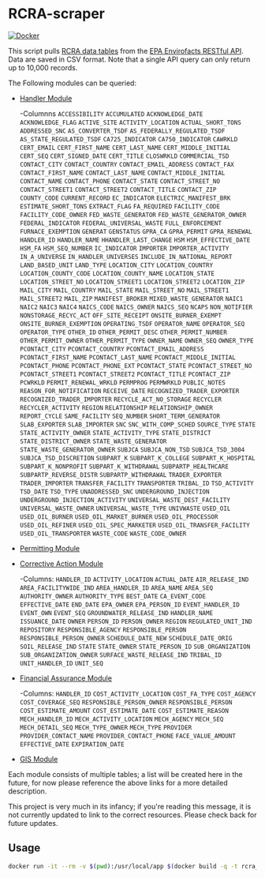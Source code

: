 # RCRA-scraper

[![Docker](https://github.com/geocoug/sdwis-scraper/workflows/docker%20build/badge.svg)](https://github.com/geocoug/sdwis-scraper/actions/workflows/docker-build.yml)

This script pulls [RCRA data tables](https://www.epa.gov/enviro/rcra-info-model) from the [EPA Envirofacts RESTful API](https://www.epa.gov/enviro/web-services). Data are saved in CSV format. Note that a single API query can only return up to 10,000 records.

The Following modules can be queried:

- [Handler Module](https://www.epa.gov/node/238683)

  -Columnns
        `ACCESSIBILITY`
        `ACCUMULATED`
        `ACKNOWLEDGE_DATE`
        `ACKNOWLEDGE_FLAG`
        `ACTIVE_SITE`
        `ACTIVITY_LOCATION`
        `ACTUAL_SHORT_TONS`
        `ADDRESSED_SNC`
        `AS_CONVERTER_TSDF`
        `AS_FEDERALLY_REGULATED_TSDF`
        `AS_STATE_REGULATED_TSDF`
        `CA725_INDICATOR`
        `CA750_INDICATOR`
        `CAWRKLD`
        `CERT_EMAIL`
        `CERT_FIRST_NAME`
        `CERT_LAST_NAME`
        `CERT_MIDDLE_INITIAL`
        `CERT_SEQ`
        `CERT_SIGNED_DATE`
        `CERT_TITLE`
        `CLOSWRKLD`
        `COMMERCIAL_TSD`
        `CONTACT_CITY`
        `CONTACT_COUNTRY`
        `CONTACT_EMAIL_ADDRESS`
        `CONTACT_FAX`
        `CONTACT_FIRST_NAME`
        `CONTACT_LAST_NAME`
        `CONTACT_MIDDLE_INITIAL`
        `CONTACT_NAME`
        `CONTACT_PHONE`
        `CONTACT_STATE`
        `CONTACT_STREET_NO`
        `CONTACT_STREET1`
        `CONTACT_STREET2`
        `CONTACT_TITLE`
        `CONTACT_ZIP`
        `COUNTY_CODE`
        `CURRENT_RECORD`
        `EC_INDICATOR`
        `ELECTRIC_MANIFEST_BRK`
        `ESTIMATE_SHORT_TONS`
        `EXTRACT_FLAG`
        `FA_REQUIRED`
        `FACILITY_CODE`
        `FACILITY_CODE_OWNER`
        `FED_WASTE_GENERATOR`
        `FED_WASTE_GENERATOR_OWNER`
        `FEDERAL_INDICATOR`
        `FEDERAL_UNIVERSAL_WASTE`
        `FULL_ENFORCEMENT`
        `FURNACE_EXEMPTION`
        `GENERAT`
        `GENSTATUS`
        `GPRA_CA`
        `GPRA_PERMIT`
        `GPRA_RENEWAL`
        `HANDLER_ID`
        `HANDLER_NAME`
        `HHANDLER_LAST_CHANGE`
        `HSM`
        `HSM_EFFECTIVE_DATE`
        `HSM_FA`
        `HSM_SEQ_NUMBER`
        `IC_INDICATOR`
        `IMPORTER`
        `IMPORTER_ACTIVITY`
        `IN_A_UNIVERSE`
        `IN_HANDLER_UNIVERSES`
        `INCLUDE_IN_NATIONAL_REPORT`
        `LAND_BASED_UNIT`
        `LAND_TYPE`
        `LOCATION_CITY`
        `LOCATION_COUNTRY`
        `LOCATION_COUNTY_CODE`
        `LOCATION_COUNTY_NAME`
        `LOCATION_STATE`
        `LOCATION_STREET_NO`
        `LOCATION_STREET1`
        `LOCATION_STREET2`
        `LOCATION_ZIP`
        `MAIL_CITY`
        `MAIL_COUNTRY`
        `MAIL_STATE`
        `MAIL_STREET_NO`
        `MAIL_STREET1`
        `MAIL_STREET2`
        `MAIL_ZIP`
        `MANIFEST_BROKER`
        `MIXED_WASTE_GENERATOR`
        `NAIC1`
        `NAIC2`
        `NAIC3`
        `NAIC4`
        `NAICS_CODE`
        `NAICS_OWNER`
        `NAICS_SEQ`
        `NCAPS`
        `NON_NOTIFIER`
        `NONSTORAGE_RECYC_ACT`
        `OFF_SITE_RECEIPT`
        `ONSITE_BURNER_EXEMPT`
        `ONSITE_BURNER_EXEMPTION`
        `OPERATING_TSDF`
        `OPERATOR_NAME`
        `OPERATOR_SEQ`
        `OPERATOR_TYPE`
        `OTHER_ID`
        `OTHER_PERMIT_DESC`
        `OTHER_PERMIT_NUMBER`
        `OTHER_PERMIT_OWNER`
        `OTHER_PERMIT_TYPE`
        `OWNER_NAME`
        `OWNER_SEQ`
        `OWNER_TYPE`
        `PCONTACT_CITY`
        `PCONTACT_COUNTRY`
        `PCONTACT_EMAIL_ADDRESS`
        `PCONTACT_FIRST_NAME`
        `PCONTACT_LAST_NAME`
        `PCONTACT_MIDDLE_INITIAL`
        `PCONTACT_PHONE`
        `PCONTACT_PHONE_EXT`
        `PCONTACT_STATE`
        `PCONTACT_STREET_NO`
        `PCONTACT_STREET1`
        `PCONTACT_STREET2`
        `PCONTACT_TITLE`
        `PCONTACT_ZIP`
        `PCWRKLD`
        `PERMIT_RENEWAL_WRKLD`
        `PERMPROG`
        `PERMWRKLD`
        `PUBLIC_NOTES`
        `REASON_FOR_NOTIFICATION`
        `RECEIVE_DATE`
        `RECOGNIZED_TRADER_EXPORTER`
        `RECOGNIZED_TRADER_IMPORTER`
        `RECYCLE_ACT_NO_STORAGE`
        `RECYCLER`
        `RECYCLER_ACTIVITY`
        `REGION`
        `RELATIONSHIP`
        `RELATIONSHIP_OWNER`
        `REPORT_CYCLE`
        `SAME_FACILITY`
        `SEQ_NUMBER`
        `SHORT_TERM_GENERATOR`
        `SLAB_EXPORTER`
        `SLAB_IMPORTER`
        `SNC`
        `SNC_WITH_COMP_SCHED`
        `SOURCE_TYPE`
        `STATE`
        `STATE_ACTIVITY_OWNER`
        `STATE_ACTIVITY_TYPE`
        `STATE_DISTRICT`
        `STATE_DISTRICT_OWNER`
        `STATE_WASTE_GENERATOR`
        `STATE_WASTE_GENERATOR_OWNER`
        `SUBJCA`
        `SUBJCA_NON_TSD`
        `SUBJCA_TSD_3004`
        `SUBJCA_TSD_DISCRETION`
        `SUBPART_K`
        `SUBPART_K_COLLEGE`
        `SUBPART_K_HOSPITAL`
        `SUBPART_K_NONPROFIT`
        `SUBPART_K_WITHDRAWAL`
        `SUBPARTP_HEALTHCARE`
        `SUBPARTP_REVERSE_DISTR`
        `SUBPARTP_WITHDRAWAL`
        `TRADER_EXPORTER`
        `TRADER_IMPORTER`
        `TRANSFER_FACILITY`
        `TRANSPORTER`
        `TRIBAL_ID`
        `TSD_ACTIVITY`
        `TSD_DATE`
        `TSD_TYPE`
        `UNADDRESSED_SNC`
        `UNDERGROUND_INJECTION`
        `UNDERGROUND_INJECTION_ACTIVITY`
        `UNIVERSAL_WASTE_DEST_FACILITY`
        `UNIVERSAL_WASTE_OWNER`
        `UNIVERSAL_WASTE_TYPE`
        `UNIVWASTE`
        `USED_OIL`
        `USED_OIL_BURNER`
        `USED_OIL_MARKET_BURNER`
        `USED_OIL_PROCESSOR`
        `USED_OIL_REFINER`
        `USED_OIL_SPEC_MARKETER`
        `USED_OIL_TRANSFER_FACILITY`
        `USED_OIL_TRANSPORTER`
        `WASTE_CODE`
        `WASTE_CODE_OWNER`
  
- [Permitting Module](https://www.epa.gov/node/96229)
  
- [Corrective Action Module](https://www.epa.gov/node/238681)
  
    -Columns:
      `HANDLER_ID`
      `ACTIVITY_LOCATION`
      `ACTUAL_DATE`
      `AIR_RELEASE_IND`
      `AREA_FACILITYWIDE_IND`
      `AREA_HANDLER_ID`
      `AREA_NAME`
      `AREA_SEQ`
      `AUTHORITY_OWNER`
      `AUTHORITY_TYPE`
      `BEST_DATE`
      `CA_EVENT_CODE`
      `EFFECTIVE_DATE`
      `END_DATE`
      `EPA_OWNER`
      `EPA_PERSON_ID`
      `EVENT_HANDLER_ID`
      `EVENT_OWN`
      `EVENT_SEQ`
      `GROUNDWATER_RELEASE_IND`
      `HANDLER_NAME`
      `ISSUANCE_DATE`
      `OWNER`
      `PERSON_ID`
      `PERSON_OWNER`
      `REGION`
      `REGULATED_UNIT_IND`
      `REPOSITORY`
      `RESPONSIBLE_AGENCY`
      `RESPONSIBLE_PERSON`
      `RESPONSIBLE_PERSON_OWNER`
      `SCHEDULE_DATE_NEW`
      `SCHEDULE_DATE_ORIG`
      `SOIL_RELEASE_IND`
      `STATE`
      `STATE_OWNER`
      `STATE_PERSON_ID`
      `SUB_ORGANIZATION`
      `SUB_ORGANIZATION_OWNER`
      `SURFACE_WASTE_RELEASE_IND`
      `TRIBAL_ID`
      `UNIT_HANDLER_ID`
      `UNIT_SEQ`
  
- [Financial Assurance Module](https://www.epa.gov/node/238675)
  
    -Columns:
      `HANDLER_ID`
      `COST_ACTIVITY_LOCATION`
      `COST_FA_TYPE`
      `COST_AGENCY`
      `COST_COVERAGE_SEQ`
      `RESPONSIBLE_PERSON_OWNER`
      `RESPONSIBLE_PERSON`
      `COST_ESTIMATE_AMOUNT`
      `COST_ESTIMATE_DATE`
      `COST_ESTIMATE_REASON`
      `MECH_HANDLER_ID`
      `MECH_ACTIVITY_LOCATION`
      `MECH_AGENCY`
      `MECH_SEQ`
      `MECH_DETAIL_SEQ`
      `MECH_TYPE_OWNER`
      `MECH_TYPE`
      `PROVIDER`
      `PROVIDER_CONTACT_NAME`
      `PROVIDER_CONTACT_PHONE`
      `FACE_VALUE_AMOUNT`
      `EFFECTIVE_DATE`
      `EXPIRATION_DATE`
  

- [GIS Module](https://www.epa.gov/node/238679)

Each module consists of multiple tables; a list will be created here in the future, for now please reference the above links for a more detailed description.

This project is very much in its infancy; if you're reading this message, it is not currently updated to link to the correct resources. Please check back for future updates.

## Usage

```sh
docker run -it --rm -v $(pwd):/usr/local/app $(docker build -q -t rcra_scraper .)
```
